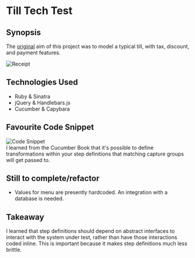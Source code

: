 Till Tech Test
=======================

## Synopsis

The [original](https://github.com/makersacademy/till_tech_test) aim of this project 
was to model a typical till, with tax, discount, and payment features.   

![Receipt](http://postimg.org/image/7ntb7yqkj/)

## Technologies Used  

- Ruby & Sinatra
- jQuery & Handlebars.js
- Cucumber & Capybara 

## Favourite Code Snippet

![Code Snippet](http://oi58.tinypic.com/hs5agw.jpg)  
I learned from the Cucumber Book that it's possible to define transformations within your step definitions
that matching capture groups will get passed to.

## Still to complete/refactor

- Values for menu are presently hardcoded. An integration with a database is needed.

## Takeaway

I learned that step definitions should depend on abstract interfaces to interact with
the system under test, rather than have those interactions coded inline. This is important because
it makes step definitions much less brittle.

